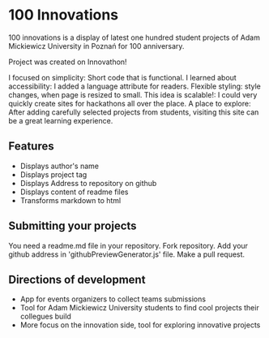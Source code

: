 # 100 Innovations

100 innovations is a display of latest one hundred student projects of Adam Mickiewicz University in Poznań for 100 anniversary.

Project was created on Innovathon!

I focused on simplicity: Short code that is functional.
I learned about accessibility: I added a language attribute for readers.
Flexible styling: style changes, when page is resized to small.
This idea is scalable!: I could very quickly create sites for hackathons all over the place.
A place to explore: After adding carefully selected projects from students, visiting this site can be a great learning experience.

## Features

* Displays author's name
* Displays project tag
* Displays Address to repository on github
* Displays content of readme files
* Transforms markdown to html

## Submitting your projects

You need a readme.md file in your repository.
Fork repository. Add your github address in 'githubPreviewGenerator.js' file. Make a pull request.

## Directions of development

* App for events organizers to collect teams submissions
* Tool for Adam Mickiewicz University students to find cool projects their collegues build
* More focus on the innovation side, tool for exploring innovative projects